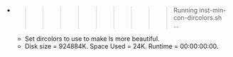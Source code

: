 * >>>>>>>>> Running inst-min-con-dircolors.sh ...
  * Set dircolors to use  to make ls more beautiful.
  * Disk size = 924884K. Space Used = 24K. Runtime = 00:00:00:00.
